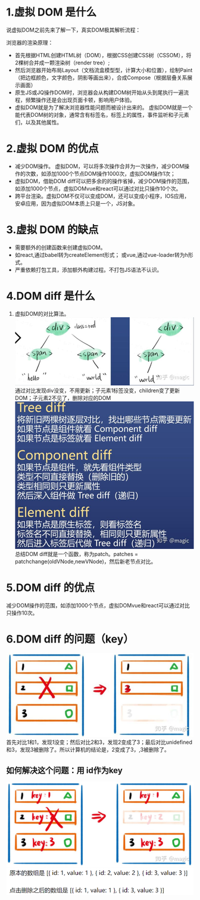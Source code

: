 # 1.虚拟 DOM 是什么
说虚拟DOM之前先来了解一下，真实DOM极其解析流程：

浏览器的渲染原理：
* 首先根据HTML创建HTML树（DOM），根据CSS创建CSS树（CSSOM），将2棵树合并成一颗渲染树（render tree）;
* 然后浏览器开始布局Layout（文档流盒模型型，计算大小和位置），绘制Paint（把边框颜色，文字颜色，阴影等画出来），合成Compose（根据层叠关系展示画面）
* 原生JS或JQ操作DOM时，浏览器会从构建DOM树开始从头到尾执行一遍流程，频繁操作还是会出现页面卡顿，影响用户体验。
* 虚拟DOM就是为了解决浏览器性能问题而被设计出来的。
虚拟DOM就是一个能代表DOM树的对象，通常含有标签名，标签上的属性，事件监听和子元素们，以及其他属性。
# 2.虚拟 DOM 的优点
* 减少DOM操作。
虚拟DOM，可以将多次操作合并为一次操作，减少DOM操作的次数，如添加1000个节点DOM操作1000次，虚拟DOM操作1次；
* 虚拟DOM，借助DOM diff可以把多余的的操作省掉，减少DOM操作的范围，如添加1000个节点，虚拟DOMvue和react可以通过对比只操作10个次。
* 跨平台渲染。虚拟DOM不仅可以变成DOM，还可以变成小程序，IOS应用，安卓应用，因为虚拟DOM本质上只是一个，JS对象。
# 3.虚拟 DOM 的缺点
* 需要额外的创建函数来创建虚拟DOM。
* 如react,通过babel转为createElement形式；
或vue,通过vue-loader转为h形式。
* 严重依赖打包工具，添加额外构建过程。不打包JS语法不认识。

# 4.DOM diff 是什么
1. 虚拟DOM的对比算法。
![dom](domdiff.jpg)
通过对比发现div没变，不用更新；子元素1标签没变，children变了更新DOM；子元素2不见了，删除对应的DOM
![dom2](domdiff2.jpg)
总结DOM diff就是一个函数，称为patch。patches = patchchange(oldVNode,newVNode)，然后新老节点对比。
# 5.DOM diff 的优点
减少DOM操作的范围，如添加1000个节点，虚拟DOMvue和react可以通过对比只操作10次。
# 6.DOM diff 的问题（key）
![dom-key](dom-key.jpg)
首先对比1和1，发现1没变；然后对比2和3，发现2变成了3；最后对比unidefined和3，发现3被删除了。所以计算机的结论是，2变成了3，,3被删除了。
 ## 如何解决这个问题：用 id作为key
![dom-key2](dom-key2.jpg)
![dom-key3](dom-key3.png)